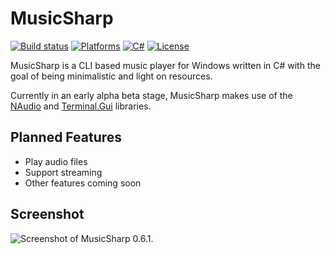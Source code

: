 # MusicSharp
[![Build status](https://github.com/markjamesm/MusicSharp/workflows/.NET%20Core/badge.svg?branch=main)](https://github.com/markjamesm/MusicSharp/actions) [![Platforms](https://img.shields.io/badge/Platforms-Windows-blue)]() [![C#](https://img.shields.io/badge/Language-CSharp-darkgreen.svg)](https://en.wikipedia.org/wiki/C_Sharp_(programming_language)) [![License](https://img.shields.io/badge/License-GPL-orange.svg)](https://www.gnu.org/licenses/gpl-3.0.en.html)

MusicSharp is a CLI based music player for Windows written in C# with the goal of being minimalistic and light on resources.

Currently in an early alpha beta stage, MusicSharp makes use of the [NAudio](https://github.com/naudio/NAudio) and [Terminal.Gui](https://github.com/migueldeicaza/gui.cs) libraries.

## Planned Features

- Play audio files
- Support streaming
- Other features coming soon

## Screenshot

<img src="https://user-images.githubusercontent.com/20845425/97771186-c8f72980-1b10-11eb-9082-cf053eb8fd5a.png" alt="Screenshot of MusicSharp 0.6.1.">